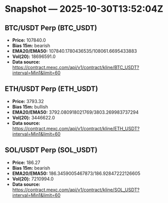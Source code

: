 # Snapshot — 2025-10-30T13:52:04Z

## BTC/USDT Perp (BTC_USDT)
- **Price:** 107840.0
- **Bias 15m:** bearish
- **EMA20/EMA50:** 107840.1780436535/108061.6695433883
- **Vol(20):** 18696591.0
- **Data source:** https://contract.mexc.com/api/v1/contract/kline/BTC_USDT?interval=Min1&limit=60

## ETH/USDT Perp (ETH_USDT)
- **Price:** 3793.32
- **Bias 15m:** bullish
- **EMA20/EMA50:** 3792.080918021769/3803.269983737294
- **Vol(20):** 3446622.0
- **Data source:** https://contract.mexc.com/api/v1/contract/kline/ETH_USDT?interval=Min1&limit=60

## SOL/USDT Perp (SOL_USDT)
- **Price:** 186.27
- **Bias 15m:** bearish
- **EMA20/EMA50:** 186.3459005467873/186.92847222126605
- **Vol(20):** 7210994.0
- **Data source:** https://contract.mexc.com/api/v1/contract/kline/SOL_USDT?interval=Min1&limit=60
